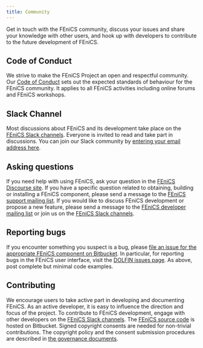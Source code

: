 ```yaml
---
title: Community
---
```


Get in touch with the FEniCS community, discuss your issues and share your knowledge with 
other users, and hook up with developers to contribute to the future development of FEniCS.

## Code of Conduct
We strive to make the FEniCS Project an open and respectful community. Our
[Code of Conduct](/code-of-conduct)
sets out the expected standards of behaviour for the FEniCS community. It applies to all 
FEniCS activities including online forums and FEniCS workshops.

## Slack Channel
Most discussions about FEniCS and its development take place on the
[FEniCS Slack channels](https://fenicsproject.slack.com/). 
Everyone is invited to read and take part in discussions. You can join our Slack community by 
[entering your email address here](https://fenicsproject-slack-invite.herokuapp.com/).

## Asking questions
If you need help with using FEniCS, ask your question in the
[FEniCS Discourse site](https://fenicsproject.discourse.group/).
If you have a specific question related to obtaining, building or installing a FEniCS component,
please send a message to the [FEniCS support mailing list](https://groups.google.com/forum/#!forum/fenics-support).
If you would like to discuss FEniCS development or propose a new feature, please send a message
to the [FEniCS developer mailing list](https://groups.google.com/forum/#!forum/fenics-dev)
or join us on the [FEniCS Slack channels](https://fenicsproject.slack.com/).

## Reporting bugs
If you encounter something you suspect is a bug, please
[file an issue for the appropriate FEniCS component on Bitbucket](https://bitbucket.org/fenics-project/).
In particular, for reporting bugs in the FEniCS user interface, 
visit the [DOLFIN issues page](https://bitbucket.org/fenics-project/dolfin/issues).
As above, post complete but minimal code examples.

## Contributing
We encourage users to take active part in developing and documenting FEniCS. As an active 
developer, it is easy to influence the direction and focus of the project. To contribute to 
FEniCS development, engage with other developers on the
[FEniCS Slack channels](https://fenicsproject.slack.com/).
The [FEniCS source code](https://bitbucket.org/fenics-project/) is hosted on Bitbucket. Signed copyright consents are needed for non-trivial 
contributions. The copyright policy and the consent submission procedures are described in
[the governance documents](https://bitbucket.org/fenics-project/governance/src/master/project-license.md).
